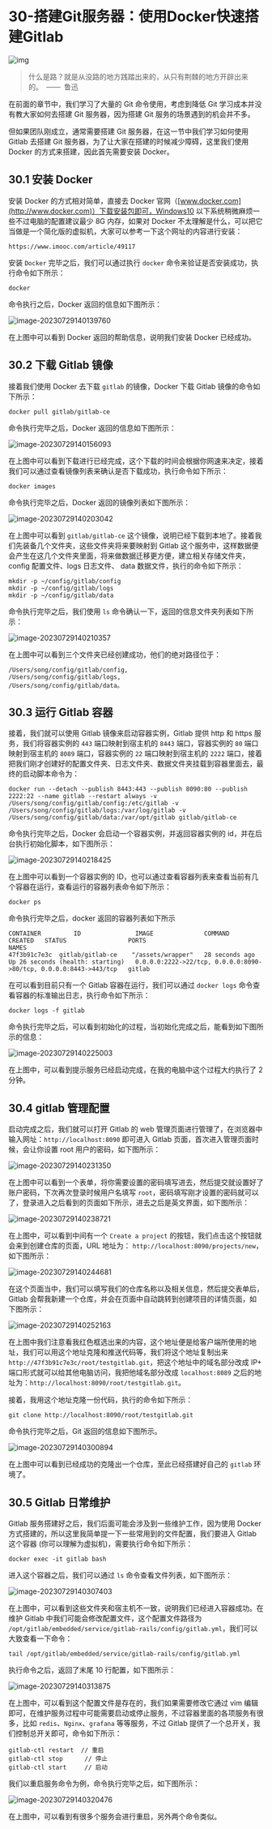 # 30-搭建Git服务器：使用Docker快速搭建Gitlab

![img](https://img2.mukewang.com/5dd1d3dd0001dea906400359.jpg)

> 什么是路？就是从没路的地方践踏出来的，从只有荆棘的地方开辟出来的。 —— 鲁迅

在前面的章节中，我们学习了大量的 Git 命令使用，考虑到降低 Git 学习成本并没有教大家如何去搭建 Git 服务器，因为搭建 Git 服务的场景遇到的机会并不多。

但如果团队刚成立，通常需要搭建 Git 服务器，在这一节中我们学习如何使用 Gitlab 去搭建 Git 服务器，为了让大家在搭建的时候减少障碍，这里我们使用 Docker 的方式来搭建，因此首先需要安装 Docker。

## 30.1 安装 Docker

安装 Docker 的方式相对简单，直接去 Docker 官网（[www.docker.com](http://www.docker.com)）下载安装包即可，Windows10 以下系统稍微麻烦一些不过电脑的配置建议最少 8G 内存，如果对 Docker 不太理解是什么，可以把它当做是一个简化版的虚拟机，大家可以参考一下这个网址的内容进行安装：

```
https://www.imooc.com/article/49117
```

安装 `Docker` 完毕之后，我们可以通过执行 `docker` 命令来验证是否安装成功，执行命令如下所示：

```
docker
```

命令执行之后，Docker 返回的信息如下图所示：

![image-20230729140139760](./assets/image-20230729140139760.png)

在上图中可以看到 Docker 返回的帮助信息，说明我们安装 Docker 已经成功。

## 30.2 下载 Gitlab 镜像

接着我们使用 Docker 去下载 `gitlab` 的镜像，Docker 下载 Gitlab 镜像的命令如下所示：

```
docker pull gitlab/gitlab-ce
```

命令执行完毕之后，Docker 返回的信息如下图所示：

![image-20230729140156093](./assets/image-20230729140156093.png)

在上图中可以看到下载进行已经完成，这个下载的时间会根据你网速来决定，接着我们可以通过查看镜像列表来确认是否下载成功，执行命令如下所示：

```shell
docker images
```

命令执行完毕之后，Docker 返回的镜像列表如下图所示：

![image-20230729140203042](./assets/image-20230729140203042.png)

在上图中可以看到 `gitlab/gitlab-ce` 这个镜像，说明已经下载到本地了。接着我们先装备几个文件夹，这些文件夹将来要映射到 Gitlab 这个服务中，这样数据便会产生在这几个文件夹里面，将来做数据迁移更方便，建立相关存储文件夹，config 配置文件、logs 日志文件、 data 数据文件，执行的命令如下所示：

```shell
mkdir -p ~/config/gitlab/config
mkdir -p ~/config/gitlab/logs
mkdir -p ~/config/gitlab/data
```

命令执行完毕之后，我们使用 `ls` 命令确认一下，返回的信息文件夹列表如下所示：

![image-20230729140210357](./assets/image-20230729140210357.png)

在上图中可以看到三个文件夹已经创建成功，他们的绝对路径位于：

```
/Users/song/config/gitlab/config, 
/Users/song/config/gitlab/logs,
/Users/song/config/gitlab/data。
```

## 30.3 运行 Gitlab 容器

接着，我们就可以使用 Gitlab 镜像来启动容器实例，Gitlab 提供 http 和 https 服务，我们将容器实例的 `443` 端口映射到宿主机的 `8443` 端口，容器实例的 `80` 端口映射到宿主机的 `8089` 端口，容器实例的 `22` 端口映射到宿主机的 `2222` 端口，接着把我们刚才创建好的配置文件夹、日志文件夹、数据文件夹挂载到容器里面去，最终的启动脚本命令为：

```
docker run --detach --publish 8443:443 --publish 8090:80 --publish 2222:22 --name gitlab --restart always -v /Users/song/config/gitlab/config:/etc/gitlab -v /Users/song/config/gitlab/logs:/var/log/gitlab -v /Users/song/config/gitlab/data:/var/opt/gitlab gitlab/gitlab-ce
```

命令执行完毕之后，Docker 会启动一个容器实例，并返回容器实例的 id，并在后台执行初始化脚本，如下图所示：

![image-20230729140218425](./assets/image-20230729140218425.png)

在上图中可以看到一个容器实例的 ID，也可以通过查看容器列表来查看当前有几个容器在运行，查看运行的容器列表命令如下所示：

```shell
docker ps
```

命令执行完毕之后，docker 返回的容器列表如下所示

```
CONTAINER         ID               IMAGE              COMMAND              CREATED   STATUS                 PORTS     
NAMES
47f3b91c7e3c  gitlab/gitlab-ce    "/assets/wrapper"   28 seconds ago      Up 26 seconds (health: starting)   0.0.0.0:2222->22/tcp, 0.0.0.0:8090->80/tcp, 0.0.0.0:8443->443/tcp   gitlab
```

在可以看到目前只有一个 Gitlab 容器在运行，我们可以通过 `docker logs` 命令查看容器的标准输出日志，执行命令如下所示：

```shell
docker logs -f gitlab
```

命令执行完毕之后，可以看到初始化的过程，当初始化完成之后，能看到如下图所示的信息：

![image-20230729140225003](./assets/image-20230729140225003.png)

在上图中，可以看到提示服务已经启动完成，在我的电脑中这个过程大约执行了 2 分钟。

## 30.4 gitlab 管理配置

启动完成之后，我们就可以打开 Gitlab 的 web 管理页面进行管理了，在浏览器中输入网址：`http://localhost:8090` 即可进入 Gitlab 页面，首次进入管理页面时候，会让你设置 root 用户的密码，如下图所示：

![image-20230729140231350](./assets/image-20230729140231350.png)

在上图中可以看到一个表单，将你需要设置的密码填写进去，然后提交就设置好了账户密码，下次再次登录时候用户名填写 `root`，密码填写刚才设置的密码就可以了，登录进入之后看到的页面如下所示，进去之后是英文界面，如下图所示：

![image-20230729140238721](./assets/image-20230729140238721.png)

在上图中，可以看到中间有一个 `Create a project` 的按钮，我们点击这个按钮就会来到创建仓库的页面，URL 地址为：
`http://localhost:8090/projects/new`，如下图所示：

![image-20230729140244681](./assets/image-20230729140244681.png)

在这个页面当中，我们可以填写我们的仓库名称以及相关信息，然后提交表单后，Gitlab 会帮我新建一个仓库，并会在页面中自动跳转到创建项目的详情页面，如下图所示：

![image-20230729140252163](./assets/image-20230729140252163.png)

在上图中我们注意看我红色框选出来的内容，这个地址便是给客户端所使用的地址，我们可以用这个地址克隆和推送代码等，我们将这个地址复制出来 `http://47f3b91c7e3c/root/testgitlab.git`，把这个地址中的域名部分改成 IP+ 端口形式就可以给其他电脑访问，我把他域名部分改成 `localhost:8089` 之后的地址为：`http://localhost:8090/root/testgitlab.git`。

接着，我用这个地址克隆一份代码，执行的命令如下所示：

```
git clone http://localhost:8090/root/testgitlab.git
```

命令执行完毕之后，Git 返回的信息如下图所示。

![image-20230729140300894](./assets/image-20230729140300894.png)

在上图中可以看到已经成功的克隆出一个仓库，至此已经搭建好自己的 `gitlab` 环境了。

## 30.5 Gitlab 日常维护

Gitlab 服务搭建好之后，我们后面可能会涉及到一些维护工作，因为使用 Docker 方式搭建的，所以这里我简单提一下一些常用到的文件配置，我们要进入 Gitlab 这个容器 (你可以理解为虚拟机)，需要执行命令如下所示：

```shell
docker exec -it gitlab bash
```

进入这个容器之后，我们可以通过 `ls` 命令查看文件列表，如下图所示：

![image-20230729140307403](./assets/image-20230729140307403.png)

在上图中，可以看到这些文件夹和宿主机不一致，说明我们已经进入容器成功。在维护 Gitlab 中我们可能会修改配置文件，这个配置文件路径为 `/opt/gitlab/embedded/service/gitlab-rails/config/gitlab.yml`，我们可以大致查看一下命令：

```shell
tail /opt/gitlab/embedded/service/gitlab-rails/config/gitlab.yml
```

执行命令之后，返回了末尾 10 行配置，如下图所示：

![image-20230729140313875](./assets/image-20230729140313875.png)

在上图中，可以看到这个配置文件是存在的，我们如果需要修改它通过 vim 编辑即可，在维护服务过程中可能需要启动或停止服务，不过容器里面的各项服务有很多，比如 `redis`、`Nginx`、`grafana` 等等服务，不过 Gitlab 提供了一个总开关，我们控制总开关即可，命令如下所示：

```shell
gitlab-ctl restart  // 重启
gitlab-ctl stop      // 停止
gitlab-ctl start     // 启动
```

我们以重启服务命令为例，命令执行完毕之后，如下图所示：

![image-20230729140320476](./assets/image-20230729140320476.png)

在上图中，可以看到有很多个服务会进行重启，另外两个命令类似。